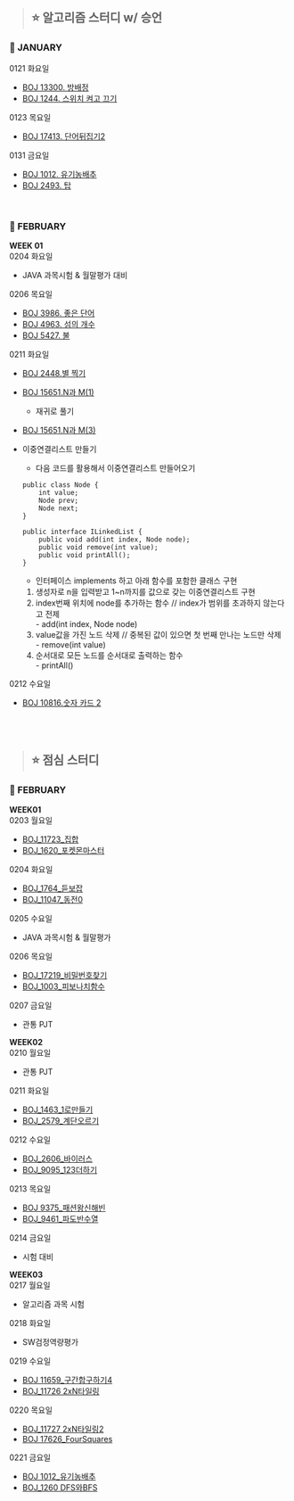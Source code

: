 
> ## ⭐ 알고리즘 스터디 w/ 승언

### 📆 JANUARY
0121 화요일
- [BOJ 13300. 방배정](https://www.acmicpc.net/problem/13300)
- [BOJ 1244. 스위치 켜고 끄기](https://www.acmicpc.net/problem/1244)

0123 목요일
- [BOJ 17413. 단어뒤집기2](https://www.acmicpc.net/problem/17413)

0131 금요일
- [BOJ 1012. 유기농배추](https://www.acmicpc.net/problem/1012)
- [BOJ 2493. 탑](https://www.acmicpc.net/problem/2493)

<br>

### 📆 FEBRUARY
**WEEK 01**  
0204 화요일
- JAVA 과목시험 & 월말평가 대비

0206 목요일
- [BOJ 3986. 좋은 단어](https://www.acmicpc.net/problem/3986)
- [BOJ 4963. 섬의 개수](https://www.acmicpc.net/problem/4963)
- [BOJ 5427. 불](https://www.acmicpc.net/problem/5427)

0211 화요일
- [BOJ 2448.별 찍기](https://www.acmicpc.net/problem/2448)
- [BOJ 15651.N과 M(1)](https://www.acmicpc.net/problem/15649)  
	- 재귀로 풀기
- [BOJ 15651.N과 M(3)](https://www.acmicpc.net/problem/15651)
- 이중연결리스트 만들기  
	- 다음 코드를 활용해서 이중연결리스트 만들어오기  
	
	```
 	public class Node {
		int value;
		Node prev;
		Node next;
	} 

	public interface ILinkedList {
		public void add(int index, Node node);
		public void remove(int value);
		public void printAll();
	}
	```

	- 인터페이스 implements 하고 아래 함수를 포함한 클래스 구현  

	1. 생성자로 n을 입력받고 1~n까지를 값으로 갖는 이중연결리스트 구현  
	2. index번째 위치에 node를 추가하는 함수 // index가 범위를 초과하지 않는다고 전제  
    		- add(int index, Node node)
	3. value값을 가진 노드 삭제 // 중복된 값이 있으면 첫 번째 만나는 노드만 삭제  
    		- remove(int value)
	4. 순서대로 모든 노드를 순서대로 출력하는 함수  
    		- printAll()

0212 수요일
- [BOJ 10816.숫자 카드 2](https://www.acmicpc.net/problem/10816)

<br>
<br>

> ## ⭐ 점심 스터디

### 📆 FEBRUARY
**WEEK01**  
0203 월요일
- [BOJ_11723_집합](https://www.acmicpc.net/problem/11723)
- [BOJ_1620_포켓몬마스터](https://www.acmicpc.net/problem/1620)
  
0204 화요일
- [BOJ_1764_듣보잡](https://www.acmicpc.net/problem/1764)
- [BOJ_11047_동전0](https://www.acmicpc.net/problem/11047)
  
0205 수요일
- JAVA 과목시험 & 월말평가

0206 목요일
- [BOJ_17219_비밀번호찾기](https://www.acmicpc.net/problem/17219)
- [BOJ_1003_피보나치함수](https://www.acmicpc.net/problem/1003)
  
0207 금요일
- 관통 PJT

**WEEK02**  
0210 월요일
- 관통 PJT

0211 화요일
- [BOJ_1463_1로만들기](https://www.acmicpc.net/problem/1463)
- [BOJ_2579_계단오르기](https://www.acmicpc.net/problem/2579)

0212 수요일
- [BOJ_2606_바이러스](https://www.acmicpc.net/problem/2606)
- [BOJ_9095_123더하기](https://www.acmicpc.net/problem/9095)

0213 목요일
- [BOJ 9375_패션왕신해빈](https://www.acmicpc.net/problem/9375)
- [BOJ_9461_파도반수열](https://www.acmicpc.net/problem/9461)

0214 금요일
- 시험 대비

**WEEK03**  
0217 월요일
- 알고리즘 과목 시험

0218 화요일
- SW검정역량평가

0219 수요일
- [BOJ 11659_구간합구하기4](https://www.acmicpc.net/problem/11659)
- [BOJ_11726 2xN타일링](https://www.acmicpc.net/problem/11726)
  
0220 목요일
- [BOJ_11727 2xN타일링2](https://www.acmicpc.net/problem/11727)
- [BOJ 17626_FourSquares](https://www.acmicpc.net/problem/17626)

0221 금요일
- [BOJ 1012_유기농배추](https://www.acmicpc.net/problem/1012)
- [BOJ_1260 DFS와BFS](https://www.acmicpc.net/problem/1260)

